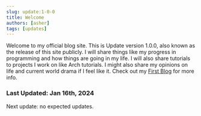 ```yaml
---
slug: update:1-0-0
title: Welcome
authors: [asher]
tags: [updates]
---
```



Welcome to my official blog site. This is Update version 1.0.0, also known as the release of this site publicly. I will share things like my progress in programming and how things are going in my life. I will also share tutorials to projects I work on like Arch tutorials. I might also share my opinions on life and current world drama if I feel like it. Check out my [First Blog](./firstblog.md) for more info.

### Last Updated: Jan 16th, 2024

Next update: no expected updates.
